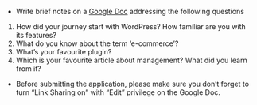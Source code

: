 * Write brief notes on a [Google Doc](https://www.google.com/docs/about/) addressing the following questions

1. How did your journey start with WordPress? How familiar are you with its features?
1. What do you know about the term ‘e-commerce’?
1. What’s your favourite plugin?
1. Which is your favourite article about management? What did you learn from it?

* Before submitting the application, please make sure you don’t forget to turn “Link Sharing on” with “Edit” privilege on the Google Doc.
